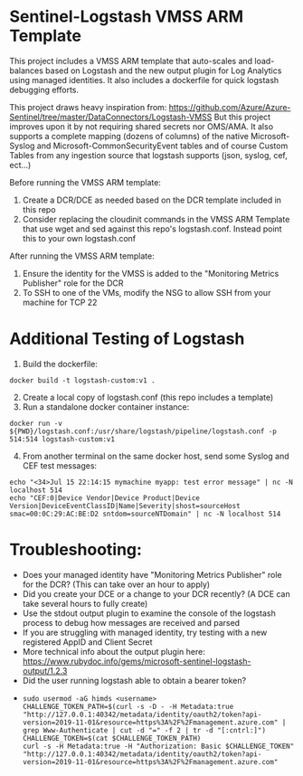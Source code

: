 # Sentinel-Logstash VMSS ARM Template
This project includes a VMSS ARM template that auto-scales and load-balances based on Logstash and the new output plugin for Log Analytics using managed identities.
It also includes a dockerfile for quick logstash debugging efforts.

This project draws heavy inspiration from: https://github.com/Azure/Azure-Sentinel/tree/master/DataConnectors/Logstash-VMSS
But this project improves upon it by not requiring shared secrets nor OMS/AMA. It also supports a complete mapping (dozens of columns) of the native Microsoft-Syslog and Microsoft-CommonSecurityEvent tables and of course Custom Tables from any ingestion source that logstash supports (json, syslog, cef, ect...)

Before running the VMSS ARM template:
1. Create a DCR/DCE as needed based on the DCR template included in this repo
2. Consider replacing the cloudinit commands in the VMSS ARM Template that use wget and sed against this repo's logstash.conf. Instead point this to your own logstash.conf

After running the VMSS ARM template:
1. Ensure the identity for the VMSS is added to the "Monitoring Metrics Publisher" role for the DCR
2. To SSH to one of the VMs, modify the NSG to allow SSH from your machine for TCP 22

# Additional Testing of Logstash
1. Build the dockerfile:
```
docker build -t logstash-custom:v1 .
```
2. Create a local copy of logstash.conf (this repo includes a template)
3. Run a standalone docker container instance:
```
docker run -v ${PWD}/logstash.conf:/usr/share/logstash/pipeline/logstash.conf -p 514:514 logstash-custom:v1
```
4. From another terminal on the same docker host, send some Syslog and CEF test messages:
```
echo "<34>Jul 15 22:14:15 mymachine myapp: test error message" | nc -N localhost 514
echo "CEF:0|Device Vendor|Device Product|Device Version|DeviceEventClassID|Name|Severity|shost=sourceHost smac=00:0C:29:AC:BE:D2 sntdom=sourceNTDomain" | nc -N localhost 514
```

# Troubleshooting:
- Does your managed identity have "Monitoring Metrics Publisher" role for the DCR? (This can take over an hour to apply)
- Did you create your DCE or a change to your DCR recently? (A DCE can take several hours to fully create)
- Use the stdout output plugin to examine the console of the logstash process to debug how messages are received and parsed
- If you are struggling with managed identity, try testing with a new registered AppID and Client Secret
- More technical info about the output plugin here: https://www.rubydoc.info/gems/microsoft-sentinel-logstash-output/1.2.3
- Did the user running logstash able to obtain a bearer token?
- ```
  sudo usermod -aG himds <username>
  CHALLENGE_TOKEN_PATH=$(curl -s -D - -H Metadata:true "http://127.0.0.1:40342/metadata/identity/oauth2/token?api-version=2019-11-01&resource=https%3A%2F%2Fmanagement.azure.com" | grep Www-Authenticate | cut -d "=" -f 2 | tr -d "[:cntrl:]") 
  CHALLENGE_TOKEN=$(cat $CHALLENGE_TOKEN_PATH) 
  curl -s -H Metadata:true -H "Authorization: Basic $CHALLENGE_TOKEN" "http://127.0.0.1:40342/metadata/identity/oauth2/token?api-version=2019-11-01&resource=https%3A%2F%2Fmanagement.azure.com"
```
